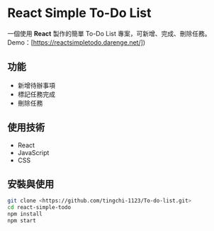 # React Simple To-Do List

一個使用 **React** 製作的簡單 To-Do List 專案，可新增、完成、刪除任務。  
Demo：[https://reactsimpletodo.darenge.net/])

## 功能

- 新增待辦事項
- 標記任務完成
- 刪除任務

## 使用技術

- React
- JavaScript
- CSS

## 安裝與使用

```bash
git clone <https://github.com/tingchi-1123/To-do-list.git>
cd react-simple-todo
npm install
npm start
